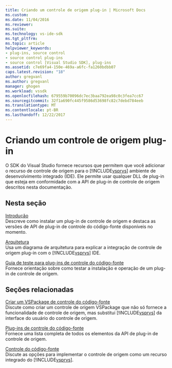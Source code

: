 ```yaml
---
title: Criando um controle de origem plug-in | Microsoft Docs
ms.custom: 
ms.date: 11/04/2016
ms.reviewer: 
ms.suite: 
ms.technology: vs-ide-sdk
ms.tgt_pltfrm: 
ms.topic: article
helpviewer_keywords:
- plug-ins, source control
- source control plug-ins
- source control [Visual Studio SDK], plug-ins
ms.assetid: c7e69fa4-150e-469a-a6fc-fa1260bdbb07
caps.latest.revision: "18"
author: gregvanl
ms.author: gregvanl
manager: ghogen
ms.workload: vssdk
ms.openlocfilehash: 679559b70096dc7ec3baa792ea98c0c3fea7cc67
ms.sourcegitcommit: 32f1a690fc445f9586d53698fc82c7debd784eeb
ms.translationtype: MT
ms.contentlocale: pt-BR
ms.lasthandoff: 12/22/2017
---
```

# <a name="creating-a-source-control-plug-in"></a>Criando um controle de origem plug-in
O SDK do Visual Studio fornece recursos que permitem que você adicionar o recurso de controle de origem para o [!INCLUDE[vsprvs](../../code-quality/includes/vsprvs_md.md)] ambiente de desenvolvimento integrado (IDE). Ele permite usar qualquer DLL de plug-in que esteja em conformidade com a API de plug-in de controle de origem descritos nesta documentação.  
  
## <a name="in-this-section"></a>Nesta seção  
 [Introdução](../../extensibility/internals/getting-started-with-source-control-plug-ins.md)  
 Descreve como instalar um plug-in de controle de origem e destaca as versões de API de plug-in de controle do código-fonte disponíveis no momento.  
  
 [Arquitetura](../../extensibility/internals/source-control-plug-in-architecture.md)  
 Usa um diagrama de arquitetura para explicar a integração de controle de origem plug-in com o [!INCLUDE[vsprvs](../../code-quality/includes/vsprvs_md.md)] IDE.  
  
 [Guia de teste para plug-ins de controle do código-fonte](../../extensibility/internals/test-guide-for-source-control-plug-ins.md)  
 Fornece orientação sobre como testar a instalação e operação de um plug-in de controle de origem.  
  
## <a name="related-sections"></a>Seções relacionadas  
 [Criar um VSPackage de controle do código-fonte](../../extensibility/internals/creating-a-source-control-vspackage.md)  
 Discute como criar um controle de origem VSPackage que não só fornece a funcionalidade de controle de origem, mas substitui [!INCLUDE[vsprvs](../../code-quality/includes/vsprvs_md.md)] da interface do usuário do controle de origem.  
  
 [Plug-ins de controle do código-fonte](../../extensibility/source-control-plug-ins.md)  
 Fornece uma lista completa de todos os elementos da API de plug-in de controle de origem.  
  
 [Controle do código-fonte](../../extensibility/internals/source-control.md)  
 Discute as opções para implementar o controle de origem como um recurso integrado do [!INCLUDE[vsprvs](../../code-quality/includes/vsprvs_md.md)].